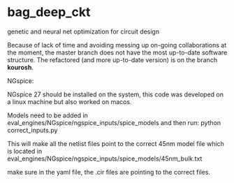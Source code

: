 # bag_deep_ckt
genetic and neural net optimization for circuit design

Because of lack of time and avoiding messing up on-going collaborations at the moment, the master branch does not have the most up-to-date software structure. The refactored (and more up-to-date version) is on the branch **kourosh**.

NGspice:

NGspice 27 should be installed on the system, this code was developed on a linux machine but also worked on macos.

Models need to be added in eval_engines/NGspice/ngspice_inputs/spice_models and then run:
python correct_inputs.py

This will make all the netlist files point to the correct 45nm model file which is located in eval_engines/NGspice/ngspice_inputs/spice_models/45nm_bulk.txt

make sure in the yaml file, the .cir files are pointing to the correct files.
